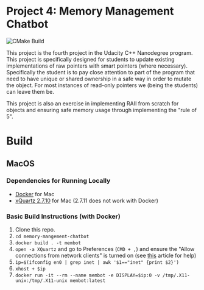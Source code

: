 # Project 4: Memory Management Chatbot

![CMake Build](https://github.com/mharrisb1/memory-management-chatbot/workflows/CMake%20Build/badge.svg?branch=master)

This project is the fourth project in the Udacity C++ Nanodegree program. This project is specifically designed for students to update existing implementations of raw pointers with smart pointers (where necessary). Specifically the student is to pay close attention to part of the program that need to have unique or shared ownership in a safe way in order to mutate the object. For most instances of read-only pointers we (being the students) can leave them be. 

This project is also an exercise in implementing RAII from scratch for objects and ensuring safe memory usage through implementing the "rule of 5".

# Build

## MacOS

### Dependencies for Running Locally
* [Docker](https://docs.docker.com/get-docker/) for Mac
* [xQuartz 2.7.10](https://www.xquartz.org/releases/XQuartz-2.7.10.html) for Mac (2.7.11 does not work with Docker)

### Basic Build Instructions (with Docker)

1. Clone this repo.
2. `cd memory-mangement-chatbot`
3. `docker build . -t membot`
4. `open -a XQuartz` and go to Preferences (`CMD + ,`) and ensure the "Allow connections from network clients" is turned on (see [this](https://fredrikaverpil.github.io/2016/07/31/docker-for-mac-and-gui-applications/) article for help)
5. `ip=$(ifconfig en0 | grep inet | awk '$1=="inet" {print $2}')`
6. `xhost + $ip`
4. `docker run -it --rm --name membot -e DISPLAY=$ip:0 -v /tmp/.X11-unix:/tmp/.X11-unix membot:latest`
